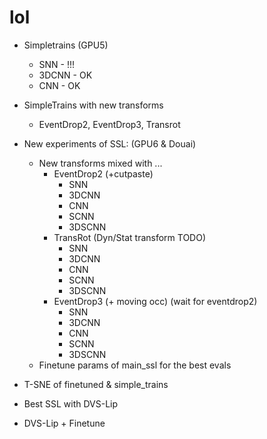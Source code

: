 # lol

- Simpletrains (GPU5)
  - SNN - !!!
  - 3DCNN - OK
  - CNN - OK
- SimpleTrains with new transforms
  - EventDrop2, EventDrop3, Transrot
- New experiments of SSL: (GPU6 & Douai)
  - New transforms mixed with ...
    - EventDrop2 (+cutpaste)
      - SNN
      - 3DCNN
      - CNN
      - SCNN
      - 3DSCNN
    - TransRot (Dyn/Stat transform TODO)
      - SNN
      - 3DCNN
      - CNN
      - SCNN
      - 3DSCNN
    - EventDrop3 (+ moving occ) (wait for eventdrop2)
      - SNN
      - 3DCNN
      - CNN
      - SCNN
      - 3DSCNN
  - Finetune params of main_ssl for the best evals

- T-SNE of finetuned & simple_trains

- Best SSL with DVS-Lip
- DVS-Lip + Finetune